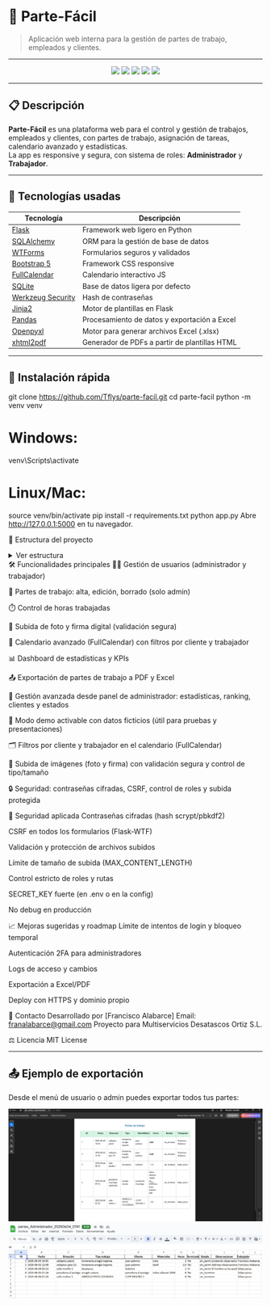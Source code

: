 # 🚰 Parte-Fácil

> Aplicación web interna para la gestión de partes de trabajo, empleados y clientes.

---

<p align="center">
  <img src="https://img.shields.io/badge/Flask-%23000.svg?style=for-the-badge&logo=flask&logoColor=white"/>
  <img src="https://img.shields.io/badge/Python-3670A0?style=for-the-badge&logo=python&logoColor=ffdd54"/>
  <img src="https://img.shields.io/badge/Bootstrap-563D7C?style=for-the-badge&logo=bootstrap&logoColor=white"/>
  <img src="https://img.shields.io/badge/SQLite-07405E?style=for-the-badge&logo=sqlite&logoColor=white"/>
  <img src="https://img.shields.io/badge/FullCalendar-3a85ff?style=for-the-badge&logo=fullcalendar&logoColor=white"/>
</p>

---

## 📋 Descripción

**Parte-Fácil** es una plataforma web para el control y gestión de trabajos, empleados y clientes, con partes de trabajo, asignación de tareas, calendario avanzado y estadísticas.  
La app es responsive y segura, con sistema de roles: **Administrador** y **Trabajador**.

---

## 🚀 Tecnologías usadas

| Tecnología    | Descripción                          |
| ------------- | ------------------------------------ |
| [Flask](https://flask.palletsprojects.com/)         | Framework web ligero en Python |
| [SQLAlchemy](https://www.sqlalchemy.org/)           | ORM para la gestión de base de datos |
| [WTForms](https://wtforms.readthedocs.io/)          | Formularios seguros y validados |
| [Bootstrap 5](https://getbootstrap.com/)            | Framework CSS responsive        |
| [FullCalendar](https://fullcalendar.io/)            | Calendario interactivo JS       |
| [SQLite](https://www.sqlite.org/)                   | Base de datos ligera por defecto |
| [Werkzeug Security](https://werkzeug.palletsprojects.com/) | Hash de contraseñas |
| [Jinja2](https://jinja.palletsprojects.com/)        | Motor de plantillas en Flask    |
| [Pandas](https://pandas.pydata.org/)                  | Procesamiento de datos y exportación a Excel |
| [Openpyxl](https://openpyxl.readthedocs.io/)          | Motor para generar archivos Excel (.xlsx) |
| [xhtml2pdf](https://xhtml2pdf.readthedocs.io/)        | Generador de PDFs a partir de plantillas HTML |

---

## 🏁 Instalación rápida


git clone https://github.com/Tflys/parte-facil.git
cd parte-facil
python -m venv venv
# Windows:
venv\Scripts\activate
# Linux/Mac:
source venv/bin/activate
pip install -r requirements.txt
python app.py
Abre http://127.0.0.1:5000 en tu navegador.

📂 Estructura del proyecto
<details>
  <summary>Ver estructura</summary>

  <pre>

multiservicios-ortiz/
├── app.py
├── forms.py
├── models.py
├── requirements.txt
├── /instance/
│     └── multiservicios.db
├── /static/
│     ├── images/
│     │     ├── favicon.ico
│     │     └── ...
│     └── uploads/
├── /templates/
│     ├── base.html
│     ├── navbar.html
│     ├── footer.html
│     ├── dashboard.html
│     └── ...
└── README.md

  </pre>
</details>
🛠️ Funcionalidades principales
🧑‍💼 Gestión de usuarios (administrador y trabajador)

📝 Partes de trabajo: alta, edición, borrado (solo admin)

⏱️ Control de horas trabajadas

📸 Subida de foto y firma digital (validación segura)

📆 Calendario avanzado (FullCalendar) con filtros por cliente y trabajador

📊 Dashboard de estadísticas y KPIs

📤 Exportación de partes de trabajo a PDF y Excel

📂 Gestión avanzada desde panel de administrador: estadísticas, ranking, clientes y estados

🧠 Modo demo activable con datos ficticios (útil para pruebas y presentaciones)

🗂️ Filtros por cliente y trabajador en el calendario (FullCalendar)

📎 Subida de imágenes (foto y firma) con validación segura y control de tipo/tamaño

🔒 Seguridad: contraseñas cifradas, CSRF, control de roles y subida protegida

🔐 Seguridad aplicada
Contraseñas cifradas (hash scrypt/pbkdf2)

CSRF en todos los formularios (Flask-WTF)

Validación y protección de archivos subidos

Límite de tamaño de subida (MAX_CONTENT_LENGTH)

Control estricto de roles y rutas

SECRET_KEY fuerte (en .env o en la config)

No debug en producción

📈 Mejoras sugeridas y roadmap
 Límite de intentos de login y bloqueo temporal

 Autenticación 2FA para administradores

 Logs de acceso y cambios

 Exportación a Excel/PDF

 Deploy con HTTPS y dominio propio

📧 Contacto
Desarrollado por [Francisco Alabarce]
Email: franalabarce@gmail.com
Proyecto para Multiservicios Desatascos Ortiz S.L.

⚖️ Licencia
MIT License



---

## 📤 Ejemplo de exportación

Desde el menú de usuario o admin puedes exportar todos tus partes:

![Exportación PDF](static/images/export_pdf.png)
![Exportación Excel](static/images/export_excel.png)
